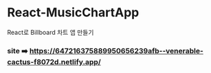 # React-MusicChartApp
React로 Billboard 차트 앱 만들기
### site ➡️ https://647216375889950656239afb--venerable-cactus-f8072d.netlify.app/
